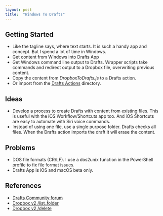 ```yaml
---
layout: post
title:  "Windows To Drafts"
---
```


## Getting Started

* Like the tagline says, where text starts. It is such a handy app and concept. But I spend a lot of time in Windows.
* Get content from Windows into Drafts App
* Get Windows command line output to Drafts. Wrapper scripts take commands and redirect output to a Dropbox file, overwriting previous content.
* Copy the content from _DropboxToDrafts.js_ to a Drafts action.
* Or import from the [Drafts Actions](https://actions.getdrafts.com/a/1Qq) directory.

## Ideas

* Develop a process to create Drafts with content from existing files.  This is useful with the iOS Workflow/Shortcuts app too.  And iOS Shortcuts are easy to automate with Siri voice commands.
* Instead of using one file, use a single purpose folder. Drafts checks all files. When the Drafts action imports the draft it will erase the content.

## Problems

* DOS file formats (CR/LF). I use a dos2unix function in the PowerShell profile to fix file format issues.
* Drafts App is iOS and macOS beta only.

## References

* [Drafts Community forum](https://forums.getdrafts.com/t/examples-of-use-of-new-dropbox-integration/2572)
* [Dropbox v2 /list_folder](https://www.dropbox.com/developers/documentation/http/documentation#files-list_folder)
* [Dropbox v2 /delete](https://www.dropbox.com/developers/documentation/http/documentation#files-delete)